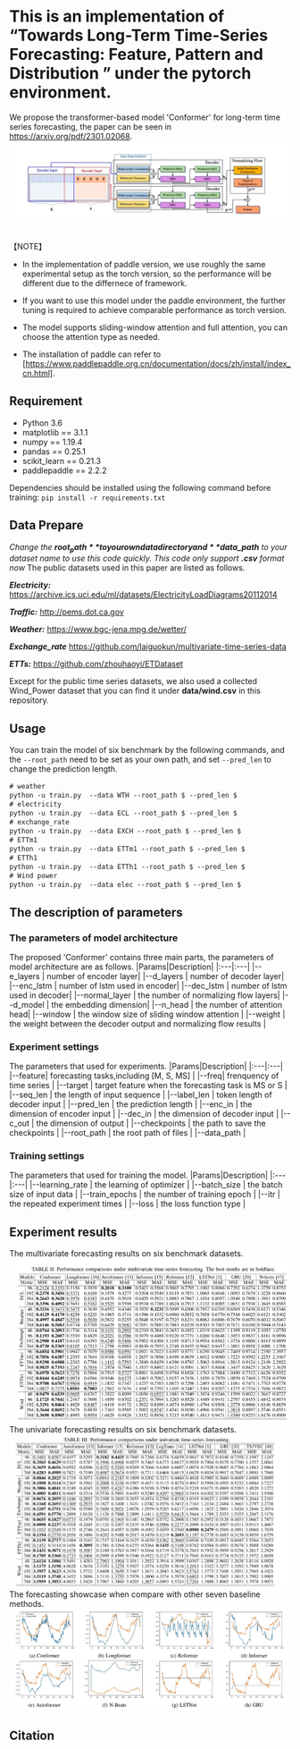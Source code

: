 # This is an implementation of “Towards Long-Term Time-Series Forecasting: Feature, Pattern and Distribution ” under the pytorch environment. 

 We propose the transformer-based model 'Conformer' for long-term time series forecasting, the paper can be seen in https://arxiv.org/pdf/2301.02068.
 ![model](figure/frame.jpeg)
#
【NOTE】
* In the implementation of paddle version, we use roughly the same experimental setup as the torch version,
so the performance will be different due to the differnece of framework.

* If you want to use this model under the paddle environment, the further tuning is required to achieve comparable 
performance as torch version.

* The model supports sliding-window attention and full attention, you can choose the attention type as needed.

* The installation of paddle can refer to [https://www.paddlepaddle.org.cn/documentation/docs/zh/install/index_cn.html].

## Requirement
* Python 3.6
* matplotlib == 3.1.1
* numpy == 1.19.4
* pandas == 0.25.1
* scikit_learn == 0.21.3
* paddlepaddle == 2.2.2

Dependencies should be installed using the following command before training:
`
pip install -r requirements.txt
`

## Data Prepare
   *Change the **$root_path** to your own data directory and **$data_path** to your dataset name to use this code quickly. This code only support **.csv** format now*
The public datasets used in this paper are listed as follows.

***Electricity:*** https://archive.ics.uci.edu/ml/datasets/ElectricityLoadDiagrams20112014

***Traffic:*** http://pems.dot.ca.gov

***Weather:*** https://www.bgc-jena.mpg.de/wetter/

***Exchange_rate*** https://github.com/laiguokun/multivariate-time-series-data

***ETTs:*** https://github.com/zhouhaoyi/ETDataset

Except for the public time series datasets, we also used a collected Wind_Power dataset that you can find it under **data/wind.csv** in this repository.


## Usage
You can train the model of six benchmark by the following commands, and the `--root_path` need to be set as your own path, and set `--pred_len` to change the prediction length.
```
# weather
python -u train.py  --data WTH --root_path $ --pred_len $
# electricity
python -u train.py  --data ECL --root_path $ --pred_len $
# exchange_rate
python -u train.py  --data EXCH --root_path $ --pred_len $
# ETTm1
python -u train.py  --data ETTm1 --root_path $ --pred_len $
# ETTh1
python -u train.py  --data ETTh1 --root_path $ --pred_len $
# Wind power
python -u train.py  --data elec --root_path $ --pred_len $
```

## The description of parameters

### The parameters of model architecture
The proposed 'Conformer' contains three main parts, the parameters of model architecture are as follows.
|Params|Description|
|:---|:---|
|--e_layers | number of encoder layer|
|--d_layers | number of decoder layer|
|--enc_lstm | number of lstm used in encoder|
|--dec_lstm | number of lstm used in decoder|
|--normal_layer | the number of normalizing flow layers|
|--d_model | the embedding dimension|
|--n_head | the number of attention head|
|--window | the window size of sliding window attention |
|--weight | the weight between the decoder output and normalizing flow results |

### Experiment settings
The parameters that used for experiments.
|Params|Description|
|:---|:---|
|--feature| forecasting tasks,including [M, S, MS] |
|--freq| frenquency of time series |
|--target | target feature when the forecasting task is MS or S |
|--seq_len | the length of input sequence |
|--label_len | token length of decoder input |
|--pred_len | the prediction length |
|--enc_in | the dimension of encoder input |
|--dec_in | the dimension of decoder input |
|--c_out | the dimension of output |
|--checkpoints | the path to save the checkpoints |
|--root_path | the root path of files |
|--data_path | 

### Training settings 
The parameters that used for training the model.
|Params|Description|
|:---|:---|
|--learning_rate | the learning of optimizer |
|--batch_size | the batch size of input data |
|--train_epochs | the number of training epoch |
|--itr | the repeated experiment times |
|--loss | the loss function type |

## Experiment results
The multivariate forecasting results on six benchmark datasets.
![multi](figure/multi.jpeg)
The univariate forecasting results on six benchmark datasets.
![uni](figure/uni.jpeg)
The forecasting showcase when compare with other seven baseline methods.
![show](figure/show.jpeg)

## Citation 





